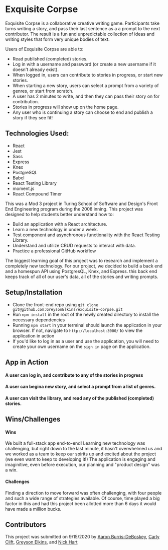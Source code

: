 # Exquisite Corpse

 Exquisite Corpse is a collaborative creative writing game. Participants take turns writing a story, and pass their last sentence as a a prompt to the next contributor. The result is a fun and unpredictable collection of ideas and writing styles that form very unique bodies of text.

 Users of Exquisite Corpse are able to:
 * Read published (completed) stories.
 * Log in with a username and password (or create a new username if it doesn't already exist).
 * When logged in, users can contribute to stories in progress, or start new stories. 
 * When starting a new story, users can select a prompt from a variety of genres, or start from scratch.
 * A user has 2 minutes to write, and then they can pass their story on for contribution. 
 * Stories in progress will show up on the home page. 
 * Any user who is continuing a story can choose to end and publish a story if they see fit!

## Technologies Used:
* React
* Jest
* Sass
* Express
* Knex
* PostgreSQL
* Babel
* React Testing Library
* moment.js
* React Compound Timer


This was a Mod 3 project in Turing School of Software and Design's Front End Engineering program during the 2008 inning. This project was designed to help students better understand how to:
- Build an application with a React architecture.
- Learn a new technology in under a week.
- Test component and asynchronous functionality with the React Testing Library.
- Understand and utilize CRUD requests to interact with data. 
- Practice a professional GitHub workflow

The biggest learning goal of this project was to research and implement a completely new technology. For our project, we decided to build a back end and a homespun API using PostgresQL, Knex, and Express. this back end keeps track of all of our user's data, all of the stories and writing prompts. 


## Setup/Installation
- Clone the front-end repo using `git clone git@github.com:GreysonElkins/exquisite-corpse.git`
- Run `npm install` in the root of the newly created directory to install the necessary dependencies
- Running `npm start` in your terminal should launch the application in your browser. If not, navigate to `http://localhost:3000/` to view the application in action
- If you'd like to log in as a user and use the application, you will need to create your own username on the `sign in` page on the application.

## App in Action

#### A user can log in, and contribute to any of the stories in progress

#### A user can begina new story, and select a prompt from a list of genres. 

#### A user can visit the library, and read any of the published (completed) stories.


## Wins/Challenges
#### Wins
We built a full-stack app end-to-end! Learning new technology was challenging, but right down to the last minute, it hasn't overwhelmed us and we worked as a team to keep our spirits up and excited about the project (we even want to keep to developing it!) The application is engaging and imaginitive, even before execution, our planning and "product design" was a win.

#### Challenges
Finding a direction to move forward was often challenging, with four people and such a wide range of strategies available. Of course, time played a big factor in this and had this project been allotted more than 6 days it would have made a million bucks.

## Contributors
This project was submitted on 9/15/2020 by [Aaron Burris-DeBoskey](https://github.com/Abdeboskey), [Carly Clift](https://github.com/carlymclift), [Greyson Elkins](https://github.com/GreysonElkins), and [Nick Hart](https://github.com/nickhartdev)
